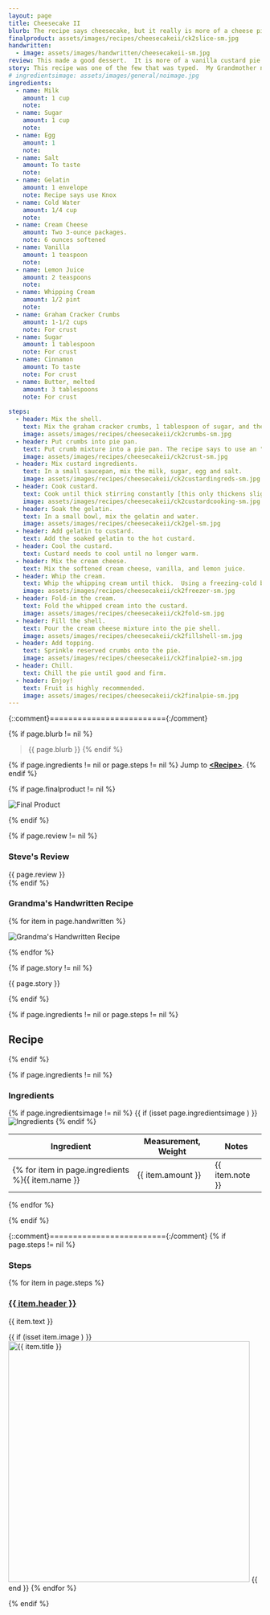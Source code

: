 ```yaml
---
layout: page
title: Cheesecake II
blurb: The recipe says cheesecake, but it really is more of a cheese pie based on a vanilla custard. 
finalproduct: assets/images/recipes/cheesecakeii/ck2slice-sm.jpg
handwritten: 
  - image: assets/images/handwritten/cheesecakeii-sm.jpg
review: This made a good dessert.  It is more of a vanilla custard pie than a cheesecake.  The texture is very light.  The cream cheese flavor is minimal.  It needs to be served with fresh (unsweetened) fruit to cut the sweetness and to add some flavor to the vanilla custard.
story: This recipe was one of the few that was typed.  My Grandmother never used a typewriter, so this was probably given to her by a friend. 
# ingredientsimage: assets/images/general/noimage.jpg
ingredients:
  - name: Milk
    amount: 1 cup
    note: 
  - name: Sugar 
    amount: 1 cup
    note: 
  - name: Egg
    amount: 1
    note: 
  - name: Salt
    amount: To taste
    note: 
  - name: Gelatin
    amount: 1 envelope
    note: Recipe says use Knox
  - name: Cold Water
    amount: 1/4 cup
    note: 
  - name: Cream Cheese
    amount: Two 3-ounce packages.
    note: 6 ounces softened
  - name: Vanilla
    amount: 1 teaspoon
    note: 
  - name: Lemon Juice
    amount: 2 teaspoons
    note: 
  - name: Whipping Cream
    amount: 1/2 pint
    note: 
  - name: Graham Cracker Crumbs
    amount: 1-1/2 cups
    note: For crust
  - name: Sugar
    amount: 1 tablespoon
    note: For crust
  - name: Cinnamon
    amount: To taste
    note: For crust
  - name: Butter, melted
    amount: 3 tablespoons
    note: For crust
    
steps:
  - header: Mix the shell. 
    text: Mix the graham cracker crumbs, 1 tablespoon of sugar, and the cinnamon (I used 1/2 teaspoon).
    image: assets/images/recipes/cheesecakeii/ck2crumbs-sm.jpg
  - header: Put crumbs into pie pan.
    text: Put crumb mixture into a pie pan. The recipe says to use an "8 inch pan".  I used a 9 inch pie pan.  The recipe also says to save half of the crumbs to use as a topping.  I only saved one quarter and still had too much. Chill the shell.
    image: assets/images/recipes/cheesecakeii/ck2crust-sm.jpg
  - header: Mix custard ingredients.
    text: In a small saucepan, mix the milk, sugar, egg and salt.
    image: assets/images/recipes/cheesecakeii/ck2custardingreds-sm.jpg
  - header: Cook custard.
    text: Cook until thick stirring constantly [this only thickens slightly].
    image: assets/images/recipes/cheesecakeii/ck2custardcooking-sm.jpg
  - header: Soak the gelatin.
    text: In a small bowl, mix the gelatin and water.
    image: assets/images/recipes/cheesecakeii/ck2gel-sm.jpg
  - header: Add gelatin to custard.
    text: Add the soaked gelatin to the hot custard.
  - header: Cool the custard.
    text: Custard needs to cool until no longer warm. 
  - header: Mix the cream cheese. 
    text: Mix the softened cream cheese, vanilla, and lemon juice.
  - header: Whip the cream.
    text: Whip the whipping cream until thick.  Using a freezing-cold bowl helps.
    image: assets/images/recipes/cheesecakeii/ck2freezer-sm.jpg
  - header: Fold-in the cream.
    text: Fold the whipped cream into the custard.
    image: assets/images/recipes/cheesecakeii/ck2fold-sm.jpg
  - header: Fill the shell.
    text: Pour the cream cheese mixture into the pie shell.
    image: assets/images/recipes/cheesecakeii/ck2fillshell-sm.jpg
  - header: Add topping.
    text: Sprinkle reserved crumbs onto the pie.
    image: assets/images/recipes/cheesecakeii/ck2finalpie2-sm.jpg
  - header: Chill.
    text: Chill the pie until good and firm.  
  - header: Enjoy!
    text: Fruit is highly recommended.
    image: assets/images/recipes/cheesecakeii/ck2finalpie-sm.jpg
---
```


{::comment}========================={:/comment}

{% if page.blurb != nil %}
> {{ page.blurb }}
{% endif %}

{% if page.ingredients != nil or page.steps != nil %}
Jump to **[\<Recipe\>](#recipe)**.
{% endif %}

<!--- ~~~~~~~~~~~~~~~~~~~~~~~~~~~~~~~~~~~~ --->

<!--- 
page.finalproduct is {% if page.finalproduct == blank %}blank{% else %}"{{ page.finalproduct }}"{% endif %}

page.finalproduct is {% if page.finalproduct == "" %}empty string{% else %}"{{ page.finalproduct }}"{% endif %}

page.finalproduct is {% if page.finalproduct == nil %}nil{% else %}"{{ page.finalproduct }}"{% endif %}
--->

<!--- {{ if (isset page.finalproduct ) }}  --->
{% if page.finalproduct != nil %}

<img alt="Final Product" src="https://illinifanboy.github.io/{{ page.finalproduct }}">

{% endif %}

<!--- ~~~~~~~~~~~~~~~~~~~~~~~~~~~~~~~~~~~~ --->

{% if page.review != nil %}
### Steve's Review  
{{ page.review }}    
{% endif %}

<!--- ~~~~~~~~~~~~~~~~~~~~~~~~~~~~~~~~~~~~ --->

### Grandma's Handwritten Recipe

{% for item in page.handwritten %}

<img alt="Grandma's Handwritten Recipe" src="https://illinifanboy.github.io/{{ item.image }}">

{% endfor %}

{% if page.story != nil %}

{{ page.story }}

{% endif %}

<!--- ~~~~~~~~~~~~~~~~~~~~~~~~~~~~~~~~~~~~ --->

{% if page.ingredients != nil or page.steps != nil %}
## Recipe
{% endif %}

{% if page.ingredients != nil %}
### Ingredients

{% if page.ingredientsimage != nil %}
{{ if (isset page.ingredientsimage ) }}
<img alt="Ingredients" src="https://illinifanboy.github.io/{{ page.ingredientsimage }}">
{% endif %}

Ingredient | Measurement, Weight | Notes
---|---|----
{% for item in page.ingredients %}{{ item.name }} | {{ item.amount }} | {{ item.note }}
{% endfor %}

{% endif %}

{::comment}========================={:/comment}
{% if page.steps != nil %}
### Steps

{% for item in page.steps %}

### <ins>{{ item.header }}</ins> 

{{ item.text }}

{{ if (isset item.image ) }}
<img width="480" alt="{{ item.title }}" src="https://illinifanboy.github.io/{{ item.image }}">
{{ end }}
{% endfor %}

{% endif %}

